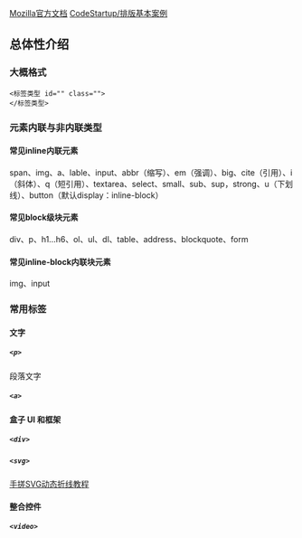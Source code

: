 [Mozilla官方文档](https://developer.mozilla.org/zh-CN/)
[CodeStartup/排版基本案例](https://space.bilibili.com/451368848/channel/seriesdetail?sid=834289)
## 总体性介绍
### 大概格式
```
<标签类型 id="" class="">
</标签类型>
```
### 元素内联与非内联类型
#### 常见inline内联元素
span、img、a、lable、input、abbr（缩写）、em（强调）、big、cite（引用）、i（斜体）、q（短引用）、textarea、select、small、sub、sup，strong、u（下划线）、button（默认display：inline-block）
#### 常见block级块元素
div、p、h1…h6、ol、ul、dl、table、address、blockquote、form
#### 常见inline-block内联块元素
img、input
### 常用标签
#### 文字
##### `<p>`

段落文字
##### `<a>`

#### 盒子 UI 和框架
##### `<div>`



##### `<svg>`
[手搓SVG动态折线教程](https://www.bilibili.com/video/BV1n541147Rz/?spm_id_from=333.999.0.0&vd_source=b0e43c2699f8a8121ebf635fdc2de169)


#### 整合控件
##### `<video>`
